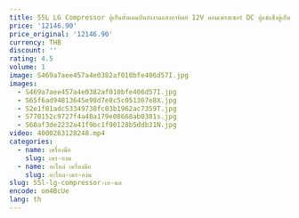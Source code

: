 ```yaml
---
title: 55L LG Compressor ตู้เย็นตั้งแคมป์พลังงานแสงอาทิตย์ 12V คอมเพรสเซอร์ DC ตู้แช่แข็งตู้เย็นมือถือสําหรับรถยนต์และเรือ
price: '12146.90'
price_original: '12146.90'
currency: THB
discount: ''
rating: 4.5
volume: 1
image: S469a7aee457a4e0382af010bfe406d57I.jpg
images:
  - S469a7aee457a4e0382af010bfe406d57I.jpg
  - S65f6ad94813645e98d7e8c5c051367e8X.jpg
  - S2e1f81adc53349738fc83b1962ac7359T.jpg
  - S770152c9727f4a48a179e08668ab0381s.jpg
  - S60af3de2232a41f9bc1f90128b5ddb31N.jpg
video: 4000263128248.mp4
categories:
  - name: เครื่องมือ
    slug: เคร-องม
  - name: อะไหล่ เครื่องมือ
    slug: อะไหล-เคร-องม
slug: 55l-lg-compressor-เย-นต
encode: om4BcUe
lang: th
---
```

  